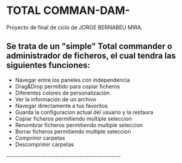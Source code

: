 TOTAL COMMAN-DAM-
==================


Proyecto de final de ciclo de JORGE BERNABEU MIRA.

Se trata de un "simple" Total commander o administrador de ficheros, el cual tendra las siguientes funciones:
-----------------------------------------------

<ul>
	<li> Navegar entre los paneles con independencia</li>
	<li> Drag&Drop permitido para copiar ficheros</li>
	<li> Diferentes colores de personalización</li>
	<li> Ver la información de un archivo</li>
	<li> Navegar directamente a tus favoritos</li>
	<li> Guarda la configuracion actual del usuario y la restaura</li>
	<li> Copiar ficheros permitiendo multiple seleccion</li>
	<li> Renombrar ficheros permitiendo multiple seleccion</li>
	<li> Borrar ficheros permitiendo multiple seleccion</li>
	<li> Comprimir carpetas</li>
	<li> Descomprimir carpetas</li>

</ul>
-----------------------------------------------
